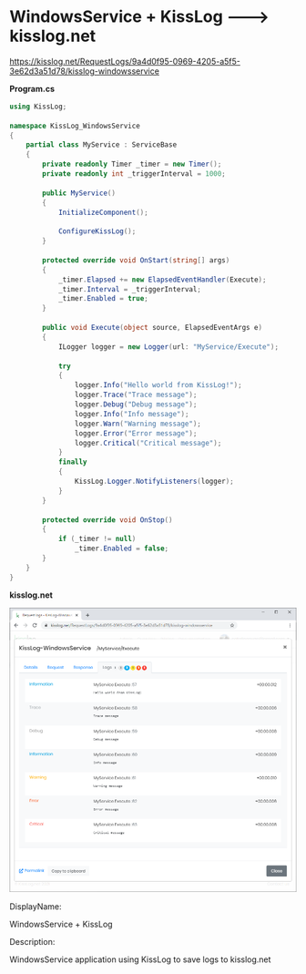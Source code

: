 # WindowsService + KissLog ---> kisslog.net

https://kisslog.net/RequestLogs/9a4d0f95-0969-4205-a5f5-3e62d3a51d78/kisslog-windowsservice

**Program.cs**

```csharp
using KissLog;

namespace KissLog_WindowsService
{
    partial class MyService : ServiceBase
    {
        private readonly Timer _timer = new Timer();
        private readonly int _triggerInterval = 1000;

        public MyService()
        {
            InitializeComponent();

            ConfigureKissLog();
        }

        protected override void OnStart(string[] args)
        {
            _timer.Elapsed += new ElapsedEventHandler(Execute);
            _timer.Interval = _triggerInterval;
            _timer.Enabled = true;
        }

        public void Execute(object source, ElapsedEventArgs e)
        {
            ILogger logger = new Logger(url: "MyService/Execute");

            try
            {
                logger.Info("Hello world from KissLog!");
                logger.Trace("Trace message");
                logger.Debug("Debug message");
                logger.Info("Info message");
                logger.Warn("Warning message");
                logger.Error("Error message");
                logger.Critical("Critical message");
            }
            finally
            {
                KissLog.Logger.NotifyListeners(logger);
            }
        }

        protected override void OnStop()
        {
            if (_timer != null)
                _timer.Enabled = false;
        }
    }
}
```

**kisslog.net**

![kisslog.net](/src/KissLog-WindowsService/KissLog-WindowsService/KissLog-WindowsService.png)

DisplayName:

WindowsService + KissLog

Description:

WindowsService application using KissLog to save logs to kisslog.net
